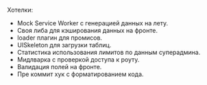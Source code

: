 Хотелки:
- Mock Service Worker с генерацией данных на лету.
- Своя либа для кэширования данных на фронте.
- loader плагин для промисов.
- UISkeleton для загрузки таблиц.
- Статистика использования лимитов по данным суперадмина.
- Мидлварка с проверкой доступа к роуту.
- Валидация полей на фронте.
- Пре коммит хук с форматированием кода.
